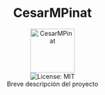 <div align="center">
<h1>CesarMPinat</h1>
<img src ="https://blog.jumboprinters.com/wp-content/uploads/2021/09/consejos-imagenes.jpg" alt="CesarMPinat" align="center" width="100" height="100">
<br />
<img alt="License: MIT" src="https://img.shields.io/badge/License-MIT-blue.svg" />
<br />
Breve descripción del proyecto
<br />
<br />
<br />
</div>
